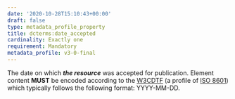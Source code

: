 ```yaml
---
date: '2020-10-28T15:10:43+00:00'
draft: false
type: metadata_profile_property
title: dcterms:date_accepted
cardinality: Exactly one
requirement: Mandatory
metadata_profile: v3-0-final
---
```

The date on which ***the resource*** was accepted for publication. Element content **MUST** be encoded according to the [W3CDTF](https://www.w3.org/TR/NOTE-datetime) (a profile of [ISO 8601](https://www.iso.org/standard/40874.html)) which typically follows the following format: YYYY-MM-DD.
